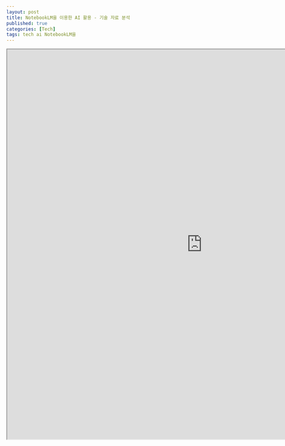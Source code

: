 ```yaml
---
layout: post
title: NotebookLM을 이용한 AI 활용 - 기술 자료 분석
published: true
categories: [Tech]
tags: tech ai NotebookLM을
---
```

<iframe width="1024" height="1024" src="https://docs.google.com/document/d/e/2PACX-1vQX9B27qcuEN-EoU4AMLJso1YazqPvmvFMZzyXFnEb3X7FUYvYAzPtDANR7Y6ajdg6byfunqRYfFps7/pub?embedded=true"></iframe>    
    
